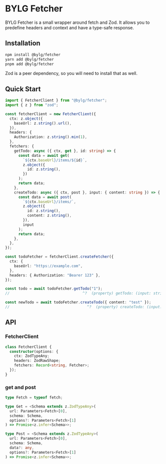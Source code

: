# BYLG Fetcher

BYLG Fetcher is a small wrapper around fetch and Zod. It allows you to predefine headers and context and have a type-safe response.

## Installation

```bash
npm install @bylg/fetcher
yarn add @bylg/fetcher
pnpm add @bylg/fetcher
```

Zod is a peer dependency, so you will need to install that as well.

## Quick Start

```ts
import { FetcherClient } from "@bylg/fetcher";
import { z } from "zod";

const fetcherClient = new FetcherClient({
  ctx: z.object({
    baseUrl: z.string().url(),
  }),
  headers: {
    Authorization: z.string().min(1),
  },
  fetchers: {
    getTodo: async ({ ctx, get }, id: string) => {
      const data = await get(
        `${ctx.baseUrl}/items/${id}`,
        z.object({
          id: z.string(),
        })
      );
      return data;
    },
    createTodo: async ({ ctx, post }, input: { content: string }) => {
      const data = await post(
        `${ctx.baseUrl}/items/`,
        z.object({
          id: z.string(),
          content: z.string(),
        }),
        input
      );
      return data;
    },
  },
});

const todoFetcher = fetcherClient.createFetcher({
  ctx: {
    baseUrl: "https://example.com",
  },
  headers: { Authorization: "Bearer 123" },
});

const todo = await todoFetcher.getTodo("1");
//                                 ^?  (property) getTodo: (input: string) => Promise<{ id: string; }>

const newTodo = await todoFetcher.createTodo({ content: "test" });
//                                   ^?  (property) createTodo: (input: { content: string; }) => Promise<{ id: string; content: string; }>
```

## API

### FetcherClient

```ts
class FetcherClient {
  constructor(options: {
    ctx: ZodTypeAny;
    headers: ZodRawShape;
    fetchers: Record<string, Fetcher>;
  });
}
```

### get and post

```ts
type Fetch = typeof fetch;

type Get = <Schema extends z.ZodTypeAny>(
  url: Parameters<Fetch>[0],
  schema: Schema,
  options?: Parameters<Fetch>[1]
) => Promise<z.infer<Schema>>;

type Post = <Schema extends z.ZodTypeAny>(
  url: Parameters<Fetch>[0],
  schema: Schema,
  data?: any,
  options?: Parameters<Fetch>[1]
) => Promise<z.infer<Schema>>;
```
